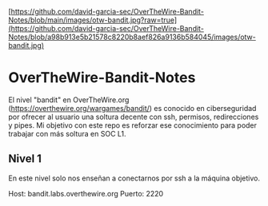[https://github.com/david-garcia-sec/OverTheWire-Bandit-Notes/blob/main/images/otw-bandit.jpg?raw=true](https://github.com/david-garcia-sec/OverTheWire-Bandit-Notes/blob/a98b913e5b21578c8220b8aef826a9136b584045/images/otw-bandit.jpg)
# OverTheWire-Bandit-Notes
El nivel "bandit" en OverTheWire.org (https://overthewire.org/wargames/bandit/) es conocido en ciberseguridad por ofrecer al usuario una soltura decente con ssh, permisos, redirecciones y pipes. Mi objetivo con este repo es reforzar ese conocimiento para poder trabajar con más soltura en SOC L1.

## Nivel 1
En este nivel solo nos enseñan a conectarnos por ssh a la máquina objetivo.

Host: bandit.labs.overthewire.org
Puerto: 2220


